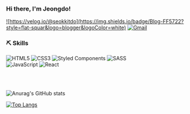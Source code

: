 
  
### Hi there, I'm Jeongdo!

<a href="https://velog.io/@seokkitdo" target="_blank">
  
![https://velog.io/@seokkitdo](https://img.shields.io/badge/Blog-FF5722?style=flat-squar&logo=blogger&logoColor=white)  </a> 
[ ![Gmail](https://img.shields.io/badge/sjd12329@gamil.com-D14836?style=flat-squar&logo=gmail&logoColor=white&link=mailto:sjd12329@gmail.com)](mailto:sjd12329@gmail.com)
### ⛏ Skills

![HTML5](https://img.shields.io/badge/html5-%23E34F26.svg?style=for-the-badge&logo=html5&logoColor=white)
![CSS3](https://img.shields.io/badge/css3-%231572B6.svg?style=for-the-badge&logo=css3&logoColor=white)
![Styled Components](https://img.shields.io/badge/styled--components-DB7093?style=for-the-badge&logo=styled-components&logoColor=white)
![SASS](https://img.shields.io/badge/SASS-hotpink.svg?style=for-the-badge&logo=SASS&logoColor=white)
<br>
![JavaScript](https://img.shields.io/badge/javascript-%23323330.svg?style=for-the-badge&logo=javascript&logoColor=%23F7DF1E)
![React](https://img.shields.io/badge/react-%2320232a.svg?style=for-the-badge&logo=react&logoColor=%2361DAFB)

<br>
<br>


![Anurag's GitHub stats](https://github-readme-stats.vercel.app/api?username=Seokkitdo&theme=buefy&show_icons=true)

[![Top Langs](https://github-readme-stats.vercel.app/api/top-langs/?username=anuraghazra&layout=compact&exclude_repo=java-tutorial,anuraghazra.github.io)](https://github.com/anuraghazra/github-readme-stats)
  


<!--
**Seokkitdo/Seokkitdo** is a ✨ _special_ ✨ repository because its `README.md` (this file) appears on your GitHub profile.

Here are some ideas to get you started:

- 🔭 I’m currently working on ...
- 🌱 I’m currently learning ...
- 👯 I’m looking to collaborate on ...
- 🤔 I’m looking for help with ...
- 💬 Ask me about ...
- 📫 How to reach me: ...
- 😄 Pronouns: ...
- ⚡ Fun fact: ...
-->
